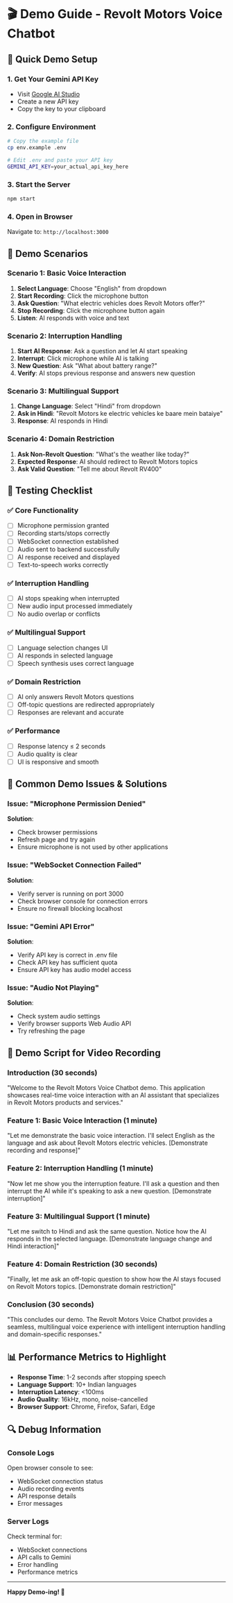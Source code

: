 # 🎬 Demo Guide - Revolt Motors Voice Chatbot

## 🚀 Quick Demo Setup

### 1. Get Your Gemini API Key
- Visit [Google AI Studio](https://makersuite.google.com/app/apikey)
- Create a new API key
- Copy the key to your clipboard

### 2. Configure Environment
```bash
# Copy the example file
cp env.example .env

# Edit .env and paste your API key
GEMINI_API_KEY=your_actual_api_key_here
```

### 3. Start the Server
```bash
npm start
```

### 4. Open in Browser
Navigate to: `http://localhost:3000`

## 🎯 Demo Scenarios

### Scenario 1: Basic Voice Interaction
1. **Select Language**: Choose "English" from dropdown
2. **Start Recording**: Click the microphone button
3. **Ask Question**: "What electric vehicles does Revolt Motors offer?"
4. **Stop Recording**: Click the microphone button again
5. **Listen**: AI responds with voice and text

### Scenario 2: Interruption Handling
1. **Start AI Response**: Ask a question and let AI start speaking
2. **Interrupt**: Click microphone while AI is talking
3. **New Question**: Ask "What about battery range?"
4. **Verify**: AI stops previous response and answers new question

### Scenario 3: Multilingual Support
1. **Change Language**: Select "Hindi" from dropdown
2. **Ask in Hindi**: "Revolt Motors ke electric vehicles ke baare mein bataiye"
3. **Response**: AI responds in Hindi

### Scenario 4: Domain Restriction
1. **Ask Non-Revolt Question**: "What's the weather like today?"
2. **Expected Response**: AI should redirect to Revolt Motors topics
3. **Ask Valid Question**: "Tell me about Revolt RV400"

## 🧪 Testing Checklist

### ✅ Core Functionality
- [ ] Microphone permission granted
- [ ] Recording starts/stops correctly
- [ ] WebSocket connection established
- [ ] Audio sent to backend successfully
- [ ] AI response received and displayed
- [ ] Text-to-speech works correctly

### ✅ Interruption Handling
- [ ] AI stops speaking when interrupted
- [ ] New audio input processed immediately
- [ ] No audio overlap or conflicts

### ✅ Multilingual Support
- [ ] Language selection changes UI
- [ ] AI responds in selected language
- [ ] Speech synthesis uses correct language

### ✅ Domain Restriction
- [ ] AI only answers Revolt Motors questions
- [ ] Off-topic questions are redirected appropriately
- [ ] Responses are relevant and accurate

### ✅ Performance
- [ ] Response latency ≤ 2 seconds
- [ ] Audio quality is clear
- [ ] UI is responsive and smooth

## 🐛 Common Demo Issues & Solutions

### Issue: "Microphone Permission Denied"
**Solution**: 
- Check browser permissions
- Refresh page and try again
- Ensure microphone is not used by other applications

### Issue: "WebSocket Connection Failed"
**Solution**:
- Verify server is running on port 3000
- Check browser console for connection errors
- Ensure no firewall blocking localhost

### Issue: "Gemini API Error"
**Solution**:
- Verify API key is correct in .env file
- Check API key has sufficient quota
- Ensure API key has audio model access

### Issue: "Audio Not Playing"
**Solution**:
- Check system audio settings
- Verify browser supports Web Audio API
- Try refreshing the page

## 🎥 Demo Script for Video Recording

### Introduction (30 seconds)
"Welcome to the Revolt Motors Voice Chatbot demo. This application showcases real-time voice interaction with an AI assistant that specializes in Revolt Motors products and services."

### Feature 1: Basic Voice Interaction (1 minute)
"Let me demonstrate the basic voice interaction. I'll select English as the language and ask about Revolt Motors electric vehicles. [Demonstrate recording and response]"

### Feature 2: Interruption Handling (1 minute)
"Now let me show you the interruption feature. I'll ask a question and then interrupt the AI while it's speaking to ask a new question. [Demonstrate interruption]"

### Feature 3: Multilingual Support (1 minute)
"Let me switch to Hindi and ask the same question. Notice how the AI responds in the selected language. [Demonstrate language change and Hindi interaction]"

### Feature 4: Domain Restriction (30 seconds)
"Finally, let me ask an off-topic question to show how the AI stays focused on Revolt Motors topics. [Demonstrate domain restriction]"

### Conclusion (30 seconds)
"This concludes our demo. The Revolt Motors Voice Chatbot provides a seamless, multilingual voice experience with intelligent interruption handling and domain-specific responses."

## 📊 Performance Metrics to Highlight

- **Response Time**: 1-2 seconds after stopping speech
- **Language Support**: 10+ Indian languages
- **Interruption Latency**: <100ms
- **Audio Quality**: 16kHz, mono, noise-cancelled
- **Browser Support**: Chrome, Firefox, Safari, Edge

## 🔍 Debug Information

### Console Logs
Open browser console to see:
- WebSocket connection status
- Audio recording events
- API response details
- Error messages

### Server Logs
Check terminal for:
- WebSocket connections
- API calls to Gemini
- Error handling
- Performance metrics

---

**Happy Demo-ing! 🎉**
